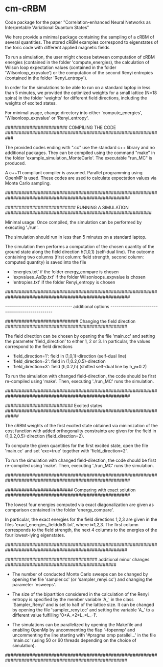 # cm-cRBM
Code package for the paper "Correlation-enhanced Neural Networks as Interpretable Variational Quantum States"


We here provide a minimal package containing the sampling of a cRBM of several quantities. 
The stored cRBM examples correspond to eigenstates of the toric code with different applied magnetic fields. 

To run a simulation, the user might choose between computation of cRBM energies 
(contained in the folder 'compute_energies), the calculation of Wilson loop expectation values 
(contained in the folder 'Wilsonloop_expvalue') or the computation of the second Renyi entropies 
(contained in the folder 'Renyi_entropy').

In order for the simulations to be able to run on a standard laptop in less than 5 minutes, 
we provided the optimized weights for a small lattice (N=18 spins) in the folder 'weights' for different 
field directions, including the weights of excited states.

For minimal usage, change directory into either 'compute_energies', 'Wilsonloop_expvalue' or 'Renyi_entropy'.


####################### COMPILING THE CODE ###########################################################

The provided codes ending with ".cc" use the standard c++ library and no additional packages. They can
be compiled using the command "make" in the folder 'example_simulation_MonteCarlo'.
The executable "run_MC" is produced.

A c++11 compliant compiler is assumed. Parallel programming using OpenMP is used.
These codes are used to calculate expectation values via Monte Carlo sampling.

######################################################################################################


########################## RUNNING A SIMULATION ######################################################

Minimal usage:
Once compiled, the simulation can be performed by executing './run'.

The simulation should run in less than 5 minutes on a standard laptop.

The simulation then performs a computation of the chosen quantity of the ground state
along the field direction h(1,0,1) (self-dual line). The outcome containing two columns
(first column: field strength, second column: computed quantity) is saved into the file
- 'energies.txt' if the folder energy_compare is chosen
- 'expvalues_AsBp.txt' if the folder Wilsonloops_expvalue is chosen
- 'entropies.txt' if the folder Renyi_entropy is chosen

######################################################################################################


---------------------------------- additional options ------------------------------------------------

########################### Changing the field direction #############################################

The field direction can be chosen by opening the file 'main.cc' and setting the parameter
'field_direction' to either 1, 2 or 3. In particular, the values correspond to the field directions
- 'field_direction=1': field in (1,0,1)-direction (self-dual line)
- 'field_direction=2': field in (1,0.2,0.5)-direction 
- 'field_direction=3': field (h,0.2,h) (shifted self-dual line by h_y=0.2)

To run the simulation with changed field-direction, the code should be first re-compiled using 'make'.
Then, executing './run_MC' runs the simulation.

######################################################################################################


######################### Excited states #############################################################

The cRBM weights of the first excited state obtained via minimization of the cost function with added
orthogonality constraints are given for the field in (1,0.2,0.5)-direction (field_direction=2).

To compute the given quantities for the first excited state, open the file 'main.cc' and set 'exc=true'
together with 'field_direction=2'.

To run the simulation with changed field-direction, the code should be first re-compiled using 'make'.
Then, executing './run_MC' runs the simulation.

######################################################################################################

######################### Comparing with exact solution ##############################################

The lowest four energies computed via exact diagonalization are given as comparison contained in the
folder 'energy_compare'.

In particular, the exact energies for the field directions 1,2,3 are given in the files 
'exact_energies_fielddir$i.txt', where i=1,2,3. The first column corresponds to the field strength,
the next 4 columns to the energies of the four lowest-lying eigenstates.

#####################################################################################################

################################## additional minor changes #########################################

- The number of conducted Monte Carlo sweeps can be changed by opening the file 'sampler.cc' 
(or 'sampler_renyi.cc') and changing the parameter 'nsweeps'.

- The size of the bipartition considered in the calculation of the Renyi entropy is specified by
 the member variable 'A_' in the class 'Sampler_Renyi' and is set to half of the lattice size.
It can be changed by opening the file 'sampler_renyi.cc' and setting the variable 'A_' to a different 
value fulfilling '0<A_<2*L_*L_-1'.

- The simulations can be parallelized by opening the Makefile and enabling OpenMp by uncommenting the flap '-fopenmp' and uncommenting the line starting with '#pragma omp parallel...' in the file 'main.cc' (using 50 or 60 threads depending on the choice of simulation).

#####################################################################################################
